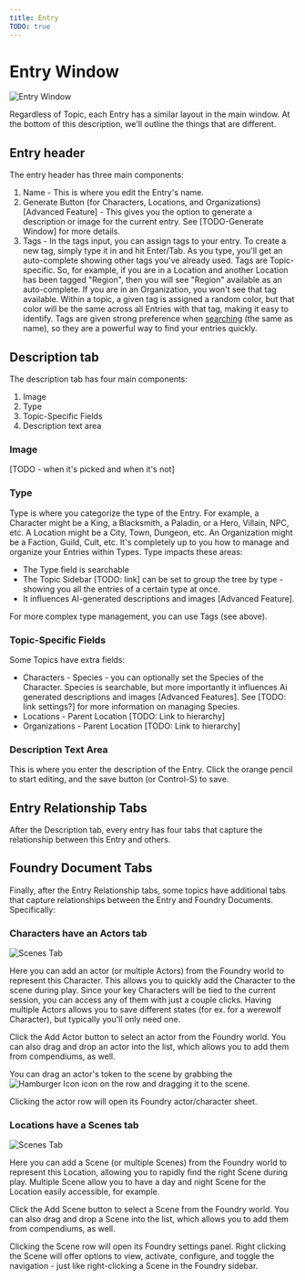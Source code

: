 ```yaml
---
title: Entry
TODO: true
---
```

# Entry Window
![Entry Window](/assets/images/entry-content.webp)

Regardless of Topic, each Entry has a similar layout in the main window.  At the bottom of this description, we'll outline the things that are different.

## Entry header
The entry header has three main components:
1. Name - This is where you edit the Entry's name.
2. Generate Button (for Characters, Locations, and Organizations)[Advanced Feature] - This gives you the option to generate a description or image for the current entry.  See [TODO-Generate Window] for more details.
3. Tags - In the tags input, you can assign tags to your entry.  To create a new tag, simply type it in and hit Enter/Tab.  As you type, you'll get an auto-complete showing other tags you've already used.  Tags are Topic-specific.  So, for example, if you are in a Location and another Location has been tagged "Region", then you will see "Region" available as an auto-complete.  If you are in an Organization, you won't see that tag available.  Within a topic, a given tag is assigned a random color, but that color will be the same across all Entries with that tag, making it easy to identify.  Tags are given strong preference when [searching](search) (the same as name), so they are a powerful way to find your entries quickly.

## Description tab
The description tab has four main components:
1. Image
2. Type
3. Topic-Specific Fields
4. Description text area

### Image
[TODO - when it's picked and when it's not]

### Type
Type is where you categorize the type of the Entry.  For example, a Character might be a King, a Blacksmith, a Paladin, or a Hero, Villain, NPC, etc.  A Location might be a City, Town, Dungeon, etc.  An Organization might be a Faction, Guild, Cult, etc.  It's completely up to you how to manage and organize your Entries within Types.  Type impacts these areas:
- The Type field is searchable 
- The Topic Sidebar [TODO: link] can be set to group the tree by type - showing you all the entries of a certain type at once.
- It influences AI-generated descriptions and images [Advanced Feature].  

For more complex type management, you can use Tags (see above).

### Topic-Specific Fields
Some Topics have extra fields: 
- Characters - Species - you can optionally set the Species of the Character.  Species is searchable, but more importantly it influences Ai generated descriptions and images [Advanced Features].  See [TODO: link settings?] for more information on managing Species.
- Locations - Parent Location [TODO: Link to hierarchy]
- Organizations - Parent Location [TODO: Link to hierarchy]

### Description Text Area
This is where you enter the description of the Entry.  Click the orange pencil to start editing, and the save button (or Control-S) to save.

## Entry Relationship Tabs
After the Description tab, every entry has four tabs that capture the relationship between this Entry and others.

## Foundry Document Tabs
Finally, after the Entry Relationship tabs, some topics have additional tabs that capture relationships between the Entry and Foundry Documents.  Specifically:

### Characters have an Actors tab
![Scenes Tab](/assets/images/scenes-tab.webp)

Here you can add an actor (or multiple Actors) from the Foundry world to represent this Character.  This allows you to quickly add the Character to the scene during play.  Since your key Characters will be tied to the current session,  you can access any of them with just a couple clicks.  Having multiple Actors allows you to save different states (for ex. for a werewolf Character), but typically you'll only need one.

Click the Add Actor button to select an actor from the Foundry world.  You can also drag and drop an actor into the list, which allows you to add them from compendiums, as well.

You can drag an actor's token to the scene by grabbing the ![Hamburger Icon](/assets/images/hamburger.webp) icon on the row and dragging it to the scene.

Clicking the actor row will open its Foundry actor/character sheet.

### Locations have a Scenes tab
![Scenes Tab](/assets/images/scenes-tab.webp)

Here you can add a Scene (or multiple Scenes) from the Foundry world to represent this Location, allowing you to rapidly find the right Scene during play.  Multiple Scene allow you to have a day and night Scene for the Location easily accessible, for example.

Click the Add Scene button to select a Scene from the Foundry world.  You can also drag and drop a Scene into the list, which allows you to add them from compendiums, as well.

Clicking the Scene row will open its Foundry settings panel.  Right clicking the Scene will offer options to view, activate, configure, and toggle the navigation - just like right-clicking a Scene in the Foundry sidebar.
